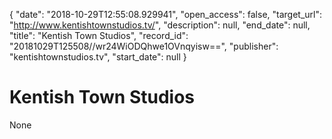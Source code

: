 {
  "date": "2018-10-29T12:55:08.929941", 
  "open_access": false, 
  "target_url": "http://www.kentishtownstudios.tv/", 
  "description": null, 
  "end_date": null, 
  "title": "Kentish Town Studios", 
  "record_id": "20181029T125508//wr24WiODQhwe1OVnqyisw==", 
  "publisher": "kentishtownstudios.tv", 
  "start_date": null
}

# Kentish Town Studios

None